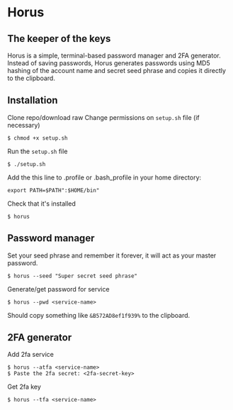 # Horus
## The keeper of the keys

Horus is a simple, terminal-based password manager and 2FA generator.
Instead of saving passwords, Horus generates passwords using MD5 hashing of the account name and secret seed phrase and copies it directly to the clipboard.

## Installation
Clone repo/download raw
Change permissions on `setup.sh` file (if necessary)
```
$ chmod +x setup.sh
```
Run the `setup.sh` file
```
$ ./setup.sh
```
Add the this line to .profile or .bash_profile in your home directory:
```
export PATH=$PATH":$HOME/bin"
```
Check that it's installed
```
$ horus
```

## Password manager
Set your seed phrase and remember it forever, it will act as your master password.
```
$ horus --seed "Super secret seed phrase"
```
Generate/get password for service
```
$ horus --pwd <service-name>
```
Should copy something like `&B572AD8ef1f939%` to the clipboard.

## 2FA generator
Add 2fa service
```
$ horus --atfa <service-name>
$ Paste the 2fa secret: <2fa-secret-key>
```
Get 2fa key
```
$ horus --tfa <service-name>
```
